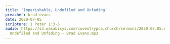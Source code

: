 ```yaml
---
title: 'Imperishable, Undefiled and Unfading'
preacher: brad-evans
date: 2020-07-05
scripture: 1 Peter 1:3-5
audio: https://s3.wasabisys.com/coventrypca.church/sermons/2020.07.05.A Imperishable,
  Undefiled and Unfading - Brad Evans.mp3
---
```

